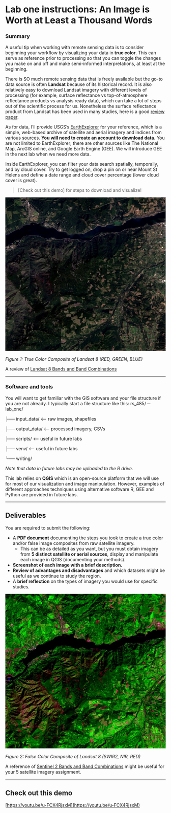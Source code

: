 # Lab one instructions: An Image is Worth at Least a Thousand Words

### Summary

A useful tip when working with remote sensing data is to consider beginning your workflow by visualizing your data in **true color**. This can serve as reference prior to processing so that you can toggle the changes you make on and off and make semi-informed interpretations, at least at the beginning.

There is SO much remote sensing data that is freely available but the go-to data source is often **Landsat** because of its historical record. It is also relatively easy to download Landsat imagery with different levels of processing (for example, surface reflectance vs top-of-atmosphere reflectance products vs analysis ready data), which can take a lot of steps out of the scientific process for us. Nonetheless the surface reflectance product from Landsat has been used in many studies, here is a good [review paper](https://www.sciencedirect.com/science/article/pii/S0034425722003054).

As for data, I’ll provide USGS’s [EarthExplorer](https://earthexplorer.usgs.gov/) for your reference, which is a simple, web-based archive of satellite and aerial imagery and indices from various sources. **You will need to create an account to download data.** You are not limited to EarthExplorer; there are other sources like The National Map, ArcGIS online, and Google Earth Engine (GEE). We will introduce GEE in the next lab when we need more data.

Inside EarthExplorer, you can filter your data search spatially, temporally, and by cloud cover. Try to get logged on, drop a pin on or near Mount St Helens and define a date range and cloud cover percentage (lower cloud cover is great).

> [Check out this demo] for steps to download and visualize!

![True Color Composite of Landsat 8](https://github.com/Leyi-24/Geog485/blob/main/Lab1/images/tcc-ss.jpeg)

*Figure 1: True Color Composite of Landsat 8 (RED, GREEN, BLUE)*

A review of [Landsat 8 Bands and Band Combinations](https://gisgeography.com/landsat-8-bands-combinations/)

---

### Software and tools

You will want to get familiar with the GIS software and your file structure if you are not already. I typically start a file structure like this:
rs_485/
─ lab_one/

├── input_data/ <– raw images, shapefiles

├── output_data/ <– processed imagery, CSVs

├── scripts/ <– useful in future labs

├── venv/ <– useful in future labs

└── writing/

*Note that data in future labs may be uploaded to the R drive.*

This lab relies on **QGIS** which is an open-source platform that we will use for most of our visualization and image manipulation. However, examples of different approaches techniques using alternative software R, GEE and Python are provided in future labs.

---

## Deliverables

You are required to submit the following:

* A **PDF document** documenting the steps you took to create a true color and/or false image composites from raw satellite imagery.
    * This can be as detailed as you want, but you must obtain imagery from **5 distinct satellite or aerial sources**, display and manipulate each image in QGIS (documenting your methods).
* **Screenshot of each image with a brief description.**
* **Review of advantages and disadvantages** and which datasets might be useful as we continue to study the region.
* A **brief reflection** on the types of imagery you would use for specific studies.

![False Color Composite of Landsat 8](https://github.com/Leyi-24/Geog485/blob/main/Lab1/images/fcc-ss.jpeg)

*Figure 2: False Color Composite of Landsat 8 (SWIR2, NIR, RED)*

A reference of [Sentinel 2 Bands and Band Combinations](https://gisgeography.com/sentinel-2-bands-combinations/) might be useful for your 5 satellite imagery assignment.

---

## Check out this demo

[https://youtu.be/u-FCX4RjsxM](https://youtu.be/u-FCX4RjsxM)
